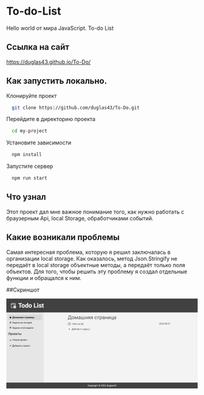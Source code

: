 
# To-do-List

Hello world от мира JavaScript. To-do List

## Ссылка на сайт

https://duglas43.github.io/To-Do/


## Как запустить локально.

Клонируйте проект

```bash
  git clone https://github.com/duglas43/To-Do.git
```

Перейдите в директорию проекта

```bash
  cd my-project
```

Установите зависимости

```bash
  npm install
```

Запустите сервер

```bash
  npm run start
```


## Что узнал

Этот проект дал мне важное понимание того, как нужно работать с браузерным Api, local Storage, обработчиками событий.

## Какие возникали проблемы

Самая интересная проблема, которую я решил заключалась в организации local storage. Как оказалось, метод Json.Stringify не передаёт в local storage объектные методы, а передаёт только поля объектов. Для того, чтобы решить эту проблему я создал отдельные функции и обращался к ним.

##Скриншот

![App Screenshot](./dist/img/Screenshot_4.png)


